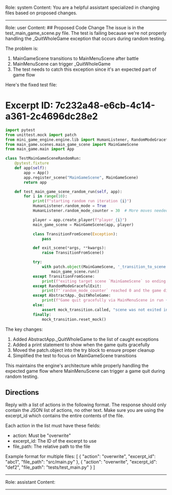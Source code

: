 Role: system
Content: You are a helpful assistant specialized in changing files based on proposed changes.
__________________
Role: user
Content: ## Proposed Code Change
The issue is in the test_main_game_scene.py file. The test is failing because we're not properly handling the _QuitWholeGame exception that occurs during random testing.

The problem is:
1. MainGameScene transitions to MainMenuScene after battle
2. MainMenuScene can trigger _QuitWholeGame
3. The test needs to catch this exception since it's an expected part of game flow

Here's the fixed test file:

# Excerpt ID: 7c232a48-e6cb-4c14-a361-2c4696dc28e2
```python main_game/tests/test_main_game_scene.py
import pytest
from unittest.mock import patch
from mini_game_engine.engine.lib import HumanListener, RandomModeGracefulExit, AbstractApp
from main_game.scenes.main_game_scene import MainGameScene
from main_game.main import App

class TestMainGameSceneRandomRun:
    @pytest.fixture
    def app(self):
        app = App()
        app.register_scene("MainGameScene", MainGameScene)
        return app

    def test_main_game_scene_random_run(self, app):
        for i in range(10):
            print(f"starting random run iteration {i}")
            HumanListener.random_mode = True
            HumanListener.random_mode_counter = 30  # More moves needed for battle

            player = app.create_player(f"player_{i}")
            main_game_scene = MainGameScene(app, player)

            class TransitionFromScene(Exception):
                pass

            def exit_scene(*args, **kwargs):
                raise TransitionFromScene()

            try:
                with patch.object(MainGameScene, '_transition_to_scene', side_effect=exit_scene) as mock_transition:
                    main_game_scene.run()
            except TransitionFromScene:
                print(f"exiting target scene `MainGameScene` so ending run {i}")
            except RandomModeGracefulExit:
                print(f"`random_mode_counter` reached 0 and the game did not crash. Ending run {i} gracefully")
            except AbstractApp._QuitWholeGame:
                print(f"Game quit gracefully via MainMenuScene in run {i}")
            else:
                assert mock_transition.called, "scene was not exited in an expected manner"
            finally:
                mock_transition.reset_mock()
```

The key changes:
1. Added AbstractApp._QuitWholeGame to the list of caught exceptions
2. Added a print statement to show when the game quits gracefully
3. Moved the patch.object into the try block to ensure proper cleanup
4. Simplified the test to focus on MainGameScene transitions

This maintains the engine's architecture while properly handling the expected game flow where MainMenuScene can trigger a game quit during random testing.

## Directions
Reply with a list of actions in the following format. The response should only contain the JSON list of actions, no other text.
Make sure you are using the excerpt_id which contains the entire contents of the file.

Each action in the list must have these fields:
- action: Must be "overwrite"
- excerpt_id: The ID of the excerpt to use
- file_path: The relative path to the file

Example format for multiple files:
[
    {
        "action": "overwrite",
        "excerpt_id": "abc1",
        "file_path": "src/main.py"
    },
    {
        "action": "overwrite",
        "excerpt_id": "def2",
        "file_path": "tests/test_main.py"
    }
]
__________________
Role: assistant
Content: 
__________________
